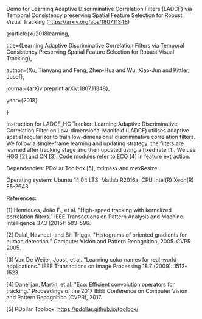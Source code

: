 Demo for Learning Adaptive Discriminative Correlation Filters (LADCF) via Temporal Consistency preserving Spatial Feature Selection for Robust Visual Tracking (https://arxiv.org/abs/1807.11348)

@article{xu2018learning,

  title={Learning Adaptive Discriminative Correlation Filters via Temporal Consistency Preserving Spatial Feature Selection for Robust Visual Tracking},
  
  author={Xu, Tianyang and Feng, Zhen-Hua and Wu, Xiao-Jun and Kittler, Josef},
  
  journal={arXiv preprint arXiv:1807.11348},
  
  year={2018}
  
}

Instruction for LADCF_HC Tracker:
Learning Adaptive Discriminative Correlation Filter on Low-dimensional Manifold (LADCF) utilises adaptive spatial regularizer to train low-dimensional discriminative correlation filters. We follow a single-frame learning and updating strategy: the filters are learned after tracking stage and then updated using a fixed rate [1]. We use HOG [2] and CN [3]. Code modules refer to ECO [4] in feature extraction.

Dependencies:
PDollar Toolbox [5], mtimesx and mexResize. 

Operating system:
Ubuntu 14.04 LTS, Matlab R2016a, CPU Intel(R) Xeon(R) E5-2643 

References:

[1] Henriques, João F., et al. "High-speed tracking with kernelized correlation filters." IEEE Transactions on Pattern Analysis and Machine Intelligence 37.3 (2015): 583-596.

[2] Dalal, Navneet, and Bill Triggs. "Histograms of oriented gradients for human detection." Computer Vision and Pattern Recognition, 2005. CVPR 2005. 

[3] Van De Weijer, Joost, et al. "Learning color names for real-world applications." IEEE Transactions on Image Processing 18.7 (2009): 1512-1523.

[4] Danelljan, Martin, et al. "Eco: Efficient convolution operators for tracking." Proceedings of the 2017 IEEE Conference on Computer Vision and Pattern Recognition (CVPR), 2017.

[5] PDollar Toolbox: https://pdollar.github.io/toolbox/  


